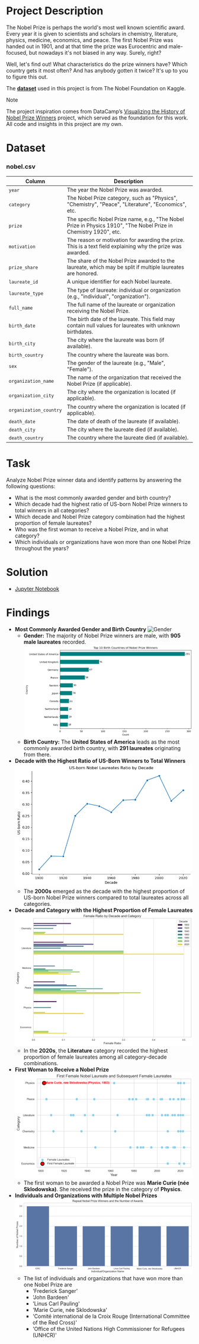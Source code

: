 # Project Description
The Nobel Prize is perhaps the world's most well known scientific award. Every year it is given to scientists and scholars in chemistry, literature, physics, medicine, economics, and peace. The first Nobel Prize was handed out in 1901, and at that time the prize was Eurocentric and male-focused, but nowadays it's not biased in any way. Surely, right?

Well, let's find out! What characteristics do the prize winners have? Which country gets it most often? And has anybody gotten it twice? It's up to you to figure this out.

The [**dataset**](https://www.kaggle.com/nobelfoundation/nobel-laureates) used in this project is from The Nobel Foundation on Kaggle.

> [!NOTE]  
> The project inspiration comes from DataCamp’s [Visualizing the History of Nobel Prize Winners](https://app.datacamp.com/learn/projects/441) project, which served as the foundation for this work.
> All code and insights in this project are my own.

# Dataset
### **nobel.csv**
| Column                  | Description                                                                                              |
|-------------------------|----------------------------------------------------------------------------------------------------------|
| `year`                  | The year the Nobel Prize was awarded.                                                                     |
| `category`              | The Nobel Prize category, such as "Physics", "Chemistry", "Peace", "Literature", "Economics", etc.       |
| `prize`                 | The specific Nobel Prize name, e.g., "The Nobel Prize in Physics 1910", "The Nobel Prize in Chemistry 1920", etc.                 |
| `motivation`            | The reason or motivation for awarding the prize. This is a text field explaining why the prize was awarded.|
| `prize_share`           | The share of the Nobel Prize awarded to the laureate, which may be split if multiple laureates are honored.|
| `laureate_id`           | A unique identifier for each Nobel laureate.                                                             |
| `laureate_type`         | The type of laureate: individual or organization (e.g., "individual", "organization").                    |
| `full_name`             | The full name of the laureate or organization receiving the Nobel Prize.                                  |
| `birth_date`            | The birth date of the laureate. This field may contain null values for laureates with unknown birthdates.  |
| `birth_city`            | The city where the laureate was born (if available).                                                     |
| `birth_country`         | The country where the laureate was born.                                                                  |
| `sex`                   | The gender of the laureate (e.g., "Male", "Female").                                                     |
| `organization_name`     | The name of the organization that received the Nobel Prize (if applicable).                              |
| `organization_city`     | The city where the organization is located (if applicable).                                              |
| `organization_country`  | The country where the organization is located (if applicable).                                           |
| `death_date`            | The date of death of the laureate (if available).                                                        |
| `death_city`            | The city where the laureate died (if available).                                                         |
| `death_country`         | The country where the laureate died (if available).                                                      |

# Task
Analyze Nobel Prize winner data and identify patterns by answering the following questions:
- What is the most commonly awarded gender and birth country?
- Which decade had the highest ratio of US-born Nobel Prize winners to total winners in all categories?
- Which decade and Nobel Prize category combination had the highest proportion of female laureates?
- Who was the first woman to receive a Nobel Prize, and in what category?
- Which individuals or organizations have won more than one Nobel Prize throughout the years?

# Solution
- [Jupyter Notebook](new-version/notebook.ipynb)

# Findings
- **Most Commonly Awarded Gender and Birth Country**
    ![Gender](new-version/charts/gender.pn)
    - **Gender:** The majority of Nobel Prize winners are male, with **905 male laureates** recorded.
    ![Birth Country](new-version/charts/birth_country.png)
    - **Birth Country:** The **United States of America** leads as the most commonly awarded birth country, with **291 laureates** originating from there.
- **Decade with the Highest Ratio of US-Born Winners to Total Winners**
    ![Highest Ratio](new-version/charts/highest_ratio.png)
    - The **2000s** emerged as the decade with the highest proportion of US-born Nobel Prize winners compared to total laureates across all categories.
- **Decade and Category with the Highest Proportion of Female Laureates**
    ![Female Ratio](new-version/charts/female_ratio.png)
    - In the **2020s**, the **Literature** category recorded the highest proportion of female laureates among all category-decade combinations.
- **First Woman to Receive a Nobel Prize**
    ![First Woman to Receive a Nobel Prize](new-version/charts/first_female_laureates.png)
    - The first woman to be awarded a Nobel Prize was **Marie Curie (née Sklodowska)**. She received the prize in the category of **Physics**.
- **Individuals and Organizations with Multiple Nobel Prizes**
    ![Individuals and Organizations with Multiple Nobel Prizes](new-version/charts/repeat_winners.png)
    - The list of individuals and organizations that have won more than one Nobel Prize are
        - 'Frederick Sanger'
        - 'John Bardeen'
        - 'Linus Carl Pauling'
        - 'Marie Curie, née Sklodowska'
        - 'Comité international de la Croix Rouge (International Committee of the Red Cross)'
        - 'Office of the United Nations High Commissioner for Refugees (UNHCR)'
